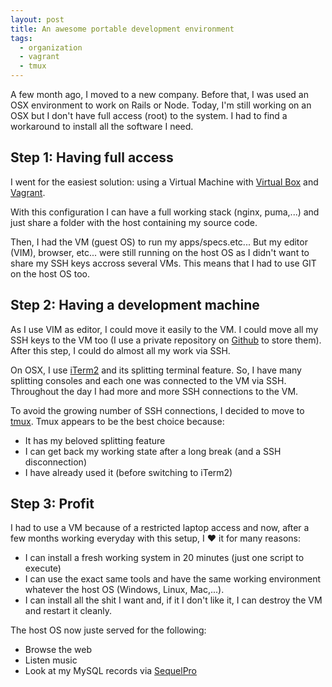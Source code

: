 ```yaml
---
layout: post
title: An awesome portable development environment
tags:
  - organization
  - vagrant
  - tmux
---
```

A few month ago, I moved to a new company. Before that, I was used an OSX 
environment to work on Rails or Node. Today, I'm still working on an OSX
but I don't have full access (root) to the system. I had to find a 
workaround to install all the software I need.

## Step 1: Having full access

I went for the easiest solution: using a Virtual Machine with 
[Virtual Box](https://www.virtualbox.org/) and
[Vagrant](http://www.vagrantup.com/).

With this configuration I can have a full working stack (nginx,
puma,...) and just share a folder with the host containing my
source code.

Then, I had the VM (guest OS) to run my apps/specs.etc... But my editor (VIM), 
browser, etc... were still running on the host OS as I didn't want to share my
SSH keys accross several VMs. This means that I had to use GIT on the host OS too.

## Step 2: Having a development machine

As I use VIM as editor, I could move it easily to the VM. I could move
all my SSH keys to the VM too (I use a private repository on
[Github](httpd://github.com) to store them). After this step, I could do
almost all my work via SSH.

On OSX, I use [iTerm2](http://www.iterm2.com/#/section/home) and its
splitting terminal feature. So, I have many splitting consoles and each
one was connected to the VM via SSH. Throughout the day I had more and
more SSH connections to the VM.

To avoid the growing number of SSH connections, I decided to move to
[tmux](http://tmux.sourceforge.net/). Tmux appears to be the best choice
because:

* It has my beloved splitting feature
* I can get back my working state after a long break (and a SSH
  disconnection)
* I have already used it (before switching to iTerm2)

## Step 3: Profit

I had to use a VM because of a restricted laptop access and now, after
a few months working everyday with this setup, I ♥ it for many reasons:

* I can install a fresh working system in 20 minutes (just one script to
  execute)
* I can use the exact same tools and have the same working environment whatever
the host OS (Windows, Linux, Mac,...).
* I can install all the shit I want and, if it I don't like it, I can
  destroy the VM and restart it cleanly.

The host OS now juste served for the following:

* Browse the web
* Listen music
* Look at my MySQL records via
[SequelPro](https://github.com/sequelpro/sequelpro)
